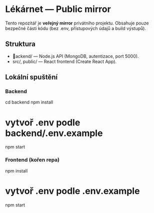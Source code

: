 ﻿# Lékárnet — Public mirror

Tento repozitář je **veřejný mirror** privátního projektu. Obsahuje pouze bezpečné části kódu (bez .env, přístupových údajů a build výstupů).

## Struktura
- ackend/ — Node.js API (MongoDB, autentizace, port 5000).
- src/, public/ — React frontend (Create React App).

## Lokální spuštění
### Backend
cd backend
npm install
# vytvoř .env podle backend/.env.example
npm start

### Frontend (kořen repa)
npm install
# vytvoř .env podle .env.example
npm start

